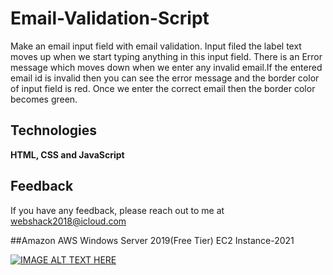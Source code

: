 
# Email-Validation-Script
Make an email input field with email validation. Input filed the label text moves up when we start typing anything in this input field.
There is an Error message which moves down when we enter any invalid email.If the entered email id is invalid then you can see the error message and the border color of input field is red. Once we enter the correct email then the border color becomes green.


## Technologies

**HTML, CSS and JavaScript**



## Feedback

If you have any feedback, please reach out to me at webshack2018@icloud.com

##Amazon AWS Windows Server 2019(Free Tier) EC2 Instance-2021

[![IMAGE ALT TEXT HERE](https://epicthings.xyz/new/dump-materials/4lATCI6G9lQ-HD.jpg)](https://youtu.be/4lATCI6G9lQ)
